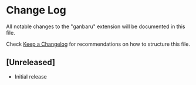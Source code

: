 # Change Log

All notable changes to the "ganbaru" extension will be documented in this file.

Check [Keep a Changelog](http://keepachangelog.com/) for recommendations on how to structure this file.

## [Unreleased]

- Initial release
